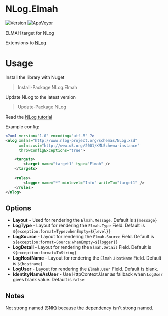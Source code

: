 # NLog.Elmah
[![Version](https://badge.fury.io/nu/NLog.ELMAH.svg)](https://www.nuget.org/packages/NLog.ELMAH)
[![AppVeyor](https://img.shields.io/appveyor/ci/nlog/nlog-Elmah/master.svg)](https://ci.appveyor.com/project/nlog/nlog-Elmah/branch/master)

ELMAH target for NLog

Extensions to [NLog](https://github.com/NLog/NLog/)

# Usage

Install the library with Nuget

>  Install-Package NLog.Elmah 

Update NLog to the latest version

> Update-Package NLog

Read the  [NLog tutorial](https://github.com/NLog/NLog/wiki/Tutorial)

Example config:

```xml
<?xml version="1.0" encoding="utf-8" ?>
<nlog xmlns="http://www.nlog-project.org/schemas/NLog.xsd"
      xmlns:xsi="http://www.w3.org/2001/XMLSchema-instance"
      throwConfigExceptions="true">

    <targets>
        <target name="target1" type="Elmah" />
    </targets>

    <rules>
        <logger name="*" minlevel="Info" writeTo="target1" />
    </rules>
</nlog>
```

## Options
- **Layout** - Used for rendering the `Elmah.Message`. Default is `${message}`
- **LogType** - Layout for rendering the `Elmah.Type` Field. Default is `${exception:format=Type:whenEmpty=${level}}`
- **LogSource** - Layout for rendering the `Elmah.Source` Field. Default is `${exception:format=Source:whenEmpty=${logger}}`
- **LogDetail** - Layout for rendering the `Elmah.Detail` Field. Default is `${exception:format=ToString}`
- **LogHostName** - Layout for rendering the `Elmah.HostName` Field. Default is `${hostname}`
- **LogUser** - Layout for rendering the `Elmah.User` Field. Default is blank.
- **IdentityNameAsUser** - Use HttpContext.User as fallback when `LogUser` gives blank value. Default is `false`

## Notes
Not strong named (SNK) because [the dependency](https://www.nuget.org/packages/elmah.corelibrary/) isn't strong named.   

